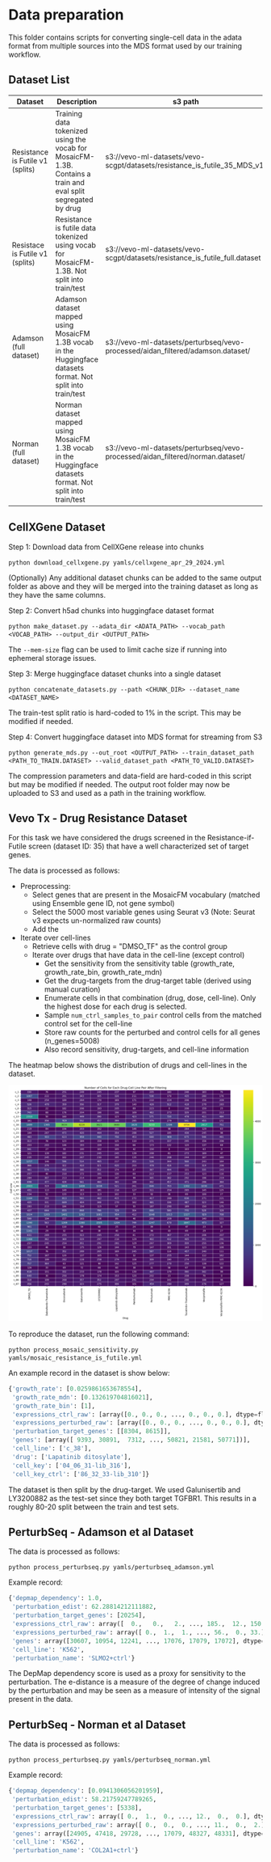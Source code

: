 # Data preparation

This folder contains scripts for converting single-cell 
data in the adata format from multiple sources into the MDS format used by our training workflow.

## Dataset List


| Dataset                           | Description                                                                                                    | s3 path |
|-----------------------------------|----------------------------------------------------------------------------------------------------------------|---------|
| Resistance is Futile v1 (splits)  | Training data tokenized using the vocab for MosaicFM-1.3B. Contains a train and eval split segregated by drug  | s3://vevo-ml-datasets/vevo-scgpt/datasets/resistance_is_futile_35_MDS_v1/ |
| Resistace is Futile v1 (splits)   | Resistance is futile data tokenized using vocab for MosaicFM-1.3B. Not split into train/test                   |s3://vevo-ml-datasets/vevo-scgpt/datasets/resistance_is_futile_full.dataset|
| Adamson (full dataset)            | Adamson dataset mapped using MosaicFM 1.3B vocab in the Huggingface datasets format. Not split into train/test | s3://vevo-ml-datasets/perturbseq/vevo-processed/aidan_filtered/adamson.dataset/ |
| Norman  (full dataset)            | Norman dataset mapped using MosaicFM 1.3B vocab in the Huggingface datasets format. Not split into train/test  | s3://vevo-ml-datasets/perturbseq/vevo-processed/aidan_filtered/norman.dataset/ |

## CellXGene Dataset

Step 1: Download data from CellXGene release into chunks
```shell
python download_cellxgene.py yamls/cellxgene_apr_29_2024.yml
```

(Optionally) Any additional dataset chunks can be added to the same output folder as above 
and they will be merged into the training dataset as long as they have the same columns.

Step 2: Convert h5ad chunks into huggingface dataset format
```shell
python make_dataset.py --adata_dir <ADATA_PATH> --vocab_path <VOCAB_PATH> --output_dir <OUTPUT_PATH>
````
The `--mem-size` flag can be used to limit cache size if running into 
ephemeral storage issues.

Step 3: Merge huggingface dataset chunks into a single dataset
```shell
python concatenate_datasets.py --path <CHUNK_DIR> --dataset_name <DATASET_NAME>
```
The train-test split ratio is hard-coded to 1% in the script. This may be modified if needed.

Step 4: Convert huggingface dataset into MDS format for streaming from S3
```shell
python generate_mds.py --out_root <OUTPUT_PATH> --train_dataset_path <PATH_TO_TRAIN.DATASET> --valid_dataset_path <PATH_TO_VALID.DATASET>
```
The compression parameters and data-field are hard-coded in this script but may be modified if needed.
The output root folder may now be uploaded to S3 and used as a path in the training workflow.

## Vevo Tx - Drug Resistance Dataset

For this task we have considered the drugs screened in the Resistance-if-Futile screen (dataset ID: 35) that 
have a well characterized set of target genes.

The data is processed as follows:
- Preprocessing:
  - Select genes that are present in the MosaicFM vocabulary (matched using Ensemble gene ID, not gene symbol)
  - Select the 5000 most variable genes using Seurat v3 (Note: Seurat v3 expects un-normalized raw counts)
  - Add the 
- Iterate over cell-lines
   - Retrieve cells with drug = "DMSO_TF" as the control group
   - Iterate over drugs that have data in the cell-line (except control)
     - Get the sensitivity from the sensitivity table (growth_rate, growth_rate_bin, growth_rate_mdn)
     - Get the drug-targets from the drug-target table (derived using manual curation)
     - Enumerate cells in that combination (drug, dose, cell-line). Only the highest dose for each drug is selected. 
     - Sample `num_ctrl_samples_to_pair` control cells from the matched control set for the cell-line
     - Store raw counts for the perturbed and control cells for all genes (n_genes=5008)
     - Also record sensitivity, drug-targets, and cell-line information



The heatmap below shows the distribution of drugs and cell-lines in the dataset.

![img](assets/drug_cell_line_heatmap.png)

To reproduce the dataset, run the following command:
```shell
python process_mosaic_sensitivity.py yamls/mosaic_resistance_is_futile.yml
```

An example record in the dataset is show below:

```python
{'growth_rate': [0.0259861653678554],
 'growth_rate_mdn': [0.132619704816021],
 'growth_rate_bin': [1],
 'expressions_ctrl_raw': [array([0., 0., 0., ..., 0., 0., 0.], dtype=float32)],
 'expressions_perturbed_raw': [array([0., 0., 0., ..., 0., 0., 0.], dtype=float32)],
 'perturbation_target_genes': [[8304, 8615]],
 'genes': [array([ 9393, 30891,  7312, ..., 50821, 21581, 50771])],
 'cell_line': ['c_38'],
 'drug': ['Lapatinib ditosylate'],
 'cell_key': ['04_06_31-lib_316'],
 'cell_key_ctrl': ['86_32_33-lib_310']}
```

The dataset is then split by the drug-target. We used Galunisertib and LY3200882 as the test-set since they 
both target TGFBR1. This results in a roughly 80-20 split between the train and test sets.

## PerturbSeq - Adamson et al Dataset

The data is processed as follows:

```shell
python process_perturbseq.py yamls/perturbseq_adamson.yml
```

Example record:
```python
{'depmap_dependency': 1.0,
 'perturbation_edist': 62.28814212111882,
 'perturbation_target_genes': [20254],
 'expressions_ctrl_raw': array([  0.,   0.,   2., ..., 185.,  12., 150.], dtype=float32),
 'expressions_perturbed_raw': array([ 0.,  1.,  1., ..., 56.,  0., 33.], dtype=float32),
 'genes': array([30607, 10954, 12241, ..., 17076, 17079, 17072], dtype=int32),
 'cell_line': 'K562',
 'perturbation_name': 'SLMO2+ctrl'}
```

The DepMap dependency score is used as a proxy for sensitivity to the perturbation.
The e-distance is a measure of the degree of change induced by the perturbation and 
may be seen as a measure of intensity of the signal present in the data.

## PerturbSeq - Norman et al Dataset

The data is processed as follows:

```shell
python process_perturbseq.py yamls/perturbseq_norman.yml
```

Example record:
```python
{'depmap_dependency': [0.0941306056201959],
 'perturbation_edist': 58.21759247789265,
 'perturbation_target_genes': [5338],
 'expressions_ctrl_raw': array([ 0.,  1.,  0., ..., 12.,  0.,  0.], dtype=float32),
 'expressions_perturbed_raw': array([ 0.,  0.,  0., ..., 11.,  0.,  2.], dtype=float32),
 'genes': array([24905, 47418, 29728, ..., 17079, 48327, 48331], dtype=int32),
 'cell_line': 'K562',
 'perturbation_name': 'COL2A1+ctrl'}
```








